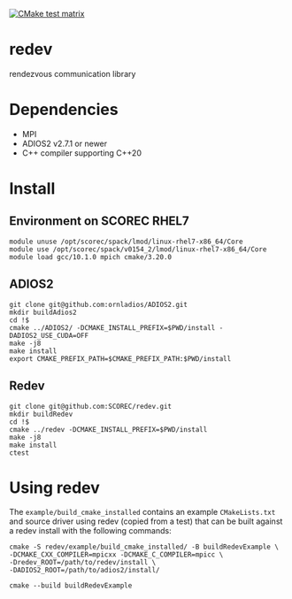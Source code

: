 [![CMake test matrix](https://github.com/SCOREC/redev/actions/workflows/cmake.yml/badge.svg)](https://github.com/SCOREC/redev/actions/workflows/cmake.yml)

# redev
rendezvous communication library

# Dependencies

- MPI
- ADIOS2 v2.7.1 or newer
- C++ compiler supporting C++20

# Install

## Environment on SCOREC RHEL7

```
module unuse /opt/scorec/spack/lmod/linux-rhel7-x86_64/Core 
module use /opt/scorec/spack/v0154_2/lmod/linux-rhel7-x86_64/Core 
module load gcc/10.1.0 mpich cmake/3.20.0
```

## ADIOS2

```
git clone git@github.com:ornladios/ADIOS2.git
mkdir buildAdios2
cd !$
cmake ../ADIOS2/ -DCMAKE_INSTALL_PREFIX=$PWD/install -DADIOS2_USE_CUDA=OFF
make -j8
make install
export CMAKE_PREFIX_PATH=$CMAKE_PREFIX_PATH:$PWD/install
```

## Redev

```
git clone git@github.com:SCOREC/redev.git
mkdir buildRedev
cd !$
cmake ../redev -DCMAKE_INSTALL_PREFIX=$PWD/install
make -j8
make install
ctest
```

# Using redev

The `example/build_cmake_installed` contains an example `CMakeLists.txt` and
source driver using redev (copied from a test) that can be built against a redev
install with the following commands:

```
cmake -S redev/example/build_cmake_installed/ -B buildRedevExample \
-DCMAKE_CXX_COMPILER=mpicxx -DCMAKE_C_COMPILER=mpicc \
-Dredev_ROOT=/path/to/redev/install \
-DADIOS2_ROOT=/path/to/adios2/install/

cmake --build buildRedevExample
```

